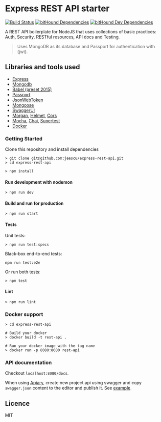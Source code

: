 # Express REST API starter
[![Build Status](https://travis-ci.org/jeescu/express-rest-api.svg?style=flat-square)](https://travis-ci.org/jeescu/express-rest-api)
[![bitHound Dependencies](https://www.bithound.io/github/jeescu/express-rest-api/badges/dependencies.svg?style=flat-square)](https://www.bithound.io/github/jeescu/express-rest-api/master/dependencies/npm)
[![bitHound Dev Dependencies](https://www.bithound.io/github/jeescu/express-rest-api/badges/devDependencies.svg?style=flat-square)](https://www.bithound.io/github/jeescu/express-rest-api/master/dependencies/npm)

A REST API boilerplate for NodeJS that uses collections 
of basic practices: Auth, Security, RESTful resources, API docs and Testing.

> Uses MongoDB as its database and Passport for authentication with (jwt).

## Libraries and tools used
- [Express](https://expressjs.com/)
- [Mongodb](https://www.mongodb.com)
- [Babel (preset 2015)](https://babeljs.io/docs/plugins/preset-es2015/)
- [Passport](https://github.com/jaredhanson/passport)
- [JsonWebToken](https://github.com/auth0/node-jsonwebtoken)
- [Mongoose]()
- [SwaggerUI](https://github.com/scottie1984/swagger-ui-express)
- [Morgan](https://github.com/expressjs/morgan), [Helmet](https://github.com/helmetjs/helmet), [Cors](https://github.com/expressjs/cors)
- [Mocha](https://mochajs.org/#getting-started), [Chai](http://chaijs.com/api/), [Supertest](https://github.com/visionmedia/supertest)
- [Docker](https://www.docker.com/)

### Getting Started
Clone this repository and install dependencies
```
> git clone git@github.com:jeescu/express-rest-api.git
> cd express-rest-api

> npm install
```
#### Run development with nodemon
```
> npm run dev
```

#### Build and run for production 
```
> npm run start
```

#### Tests
Unit tests:
```
> npm run test:specs
```

Black-box end-to-end tests:
```
npm run test:e2e
```

Or run both tests:
```
> npm test
```

#### Lint
```
> npm run lint
```

### Docker support
```
> cd express-rest-api

# Build your docker
> docker build -t rest-api .

# Run your docker image with the tag name
> docker run -p 8080:8080 rest-api
```

### API documentation
Checkout `localhost:8080/docs`.

When using [Apiary](https://apiary.io/), create new project api using swagger and
copy `swagger.json` content to the editor and publish it. See [example](http://docs.expressrestapi.apiary.io).

## Licence
MIT

